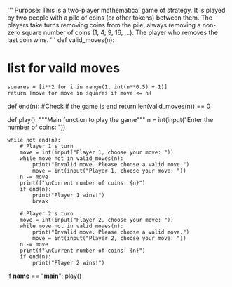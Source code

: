 '''
Purpose: This is a two-player mathematical game of strategy. It is played by two
people with a pile of coins (or other tokens) between them. The players take turns removing
 coins from the pile, always removing a non-zero square number of coins (1, 4, 9, 16, …).
 The player who removes the last coin wins.
 '''
def valid_moves(n):
# list for vaild moves
    squares = [i**2 for i in range(1, int(n**0.5) + 1)]
    return [move for move in squares if move <= n]

def end(n):
    #Check if the game is end
    return len(valid_moves(n)) == 0

def play():
    """Main function to play the game"""
    n = int(input("Enter the number of coins: "))


    while not end(n):
        # Player 1's turn
        move = int(input("Player 1, choose your move: "))
        while move not in valid_moves(n):
            print("Invalid move. Please choose a valid move.")
            move = int(input("Player 1, choose your move: "))
        n -= move
        print(f"\nCurrent number of coins: {n}")
        if end(n):
            print("Player 1 wins!")
            break

        # Player 2's turn
        move = int(input("Player 2, choose your move: "))
        while move not in valid_moves(n):
            print("Invalid move. Please choose a valid move.")
            move = int(input("Player 2, choose your move: "))
        n -= move
        print(f"\nCurrent number of coins: {n}")
        if end(n):
            print("Player 2 wins!")

if __name__ == "__main__":
    play()
